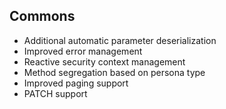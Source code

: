 ## Commons

* Additional automatic parameter deserialization
* Improved error management
* Reactive security context management
* Method segregation based on persona type
* Improved paging support
* PATCH support

